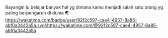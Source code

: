Bayangin lu belajar banyak hal yg dimana kamu menjadi salah satu orang yg paling berpengaruh di dunia 🌏
https://wakatime.com/badge/user/92f2c597-cae4-4957-8a85-abf0a3442a5a.svg!:https://wakatime.com/@92f2c597-cae4-4957-8a85-abf0a3442a5a
